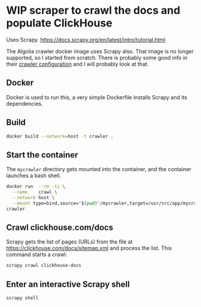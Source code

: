 # WIP scraper to crawl the docs and populate ClickHouse

Uses Scrapy.  https://docs.scrapy.org/en/latest/intro/tutorial.html

The Algolia crawler docker image uses Scrapy also.  That image is no longer supported, so
I started from scratch.  There is probably some good info in their 
[crawler configuration](https://github.com/algolia/docsearch-scraper/tree/master/scraper/src)
and I will probably look at that.

## Docker

Docker is used to run this, a very simple Dockerfile installs Scrapy and its dependencies.

## Build

```bash
docker build --network=host -t crawler .
```

## Start the container

The `mycrawler` directory gets mounted into the container, and the container launches a bash shell. 

```bash
docker run  --rm -ti \
  --name    crawl \
  --network host \
  --mount type=bind,source="$(pwd)"/mycrawler,target=/usr/src/app/mycrawler \
crawler
```

## Crawl clickhouse.com/docs

Scrapy gets the list of pages (URLs) from the file at https://clickhouse.com/docs/sitemap.xml and process the list.  This command starts a crawl:

```bash
scrapy crawl clickhouse-docs
```

## Enter an interactive Scrapy shell

```bash
scrapy shell
```


